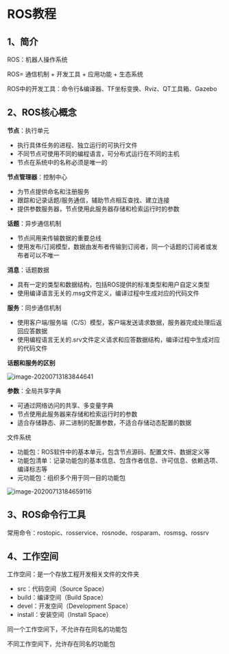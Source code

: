 # ROS教程

## 1、简介

ROS：机器人操作系统

ROS= 通信机制 + 开发工具 + 应用功能 + 生态系统

ROS中的开发工具：命令行&编译器、TF坐标变换、Rviz、QT工具箱、Gazebo

## 2、ROS核心概念

**节点**：执行单元

- 执行具体任务的进程、独立运行的可执行文件
- 不同节点可使用不同的编程语言，可分布式运行在不同的主机
- 节点在系统中的名称必须是唯一的

**节点管理器**：控制中心

- 为节点提供命名和注册服务
- 跟踪和记录话题/服务通信，辅助节点相互查找、建立连接
- 提供参数服务器，节点使用此服务器存储和检索运行时的参数

**话题**：异步通信机制

- 节点间用来传输数据的重要总线
- 使用发布/订阅模型，数据由发布者传输到订阅者，同一个话题的订阅者或发布者可以不唯一

**消息**：话题数据

- 具有一定的类型和数据结构，包括ROS提供的标准类型和用户自定义类型
- 使用编译语言无关的.msg文件定义，编译过程中生成对应的代码文件

**服务**：同步通信机制

- 使用客户端/服务端（C/S）模型，客户端发送请求数据，服务器完成处理后返回应答数据
- 使用编程语言无关的.srv文件定义请求和应答数据结构，编译过程中生成对应的代码文件

**话题和服务的区别**

![image-20200713183844641](C:\Users\DELL\AppData\Roaming\Typora\typora-user-images\image-20200713183844641.png)

**参数**：全局共享字典

- 可通过网络访问的共享、多变量字典
- 节点使用此服务器来存储和检索运行时的参数
- 适合存储静态、非二进制的配置参数，不适合存储动态配置的数据

文件系统

- 功能包：ROS软件中的基本单元，包含节点源码、配置文件、数据定义等
- 功能包清单：记录功能包的基本信息、包含作者信息、许可信息、依赖选项、编译标志等
- 元功能包：组织多个用于同一目的功能包

![image-20200713184659116](C:\Users\DELL\AppData\Roaming\Typora\typora-user-images\image-20200713184659116.png)

## 3、ROS命令行工具

常用命令：rostopic、rosservice、rosnode、rosparam、rosmsg、rossrv

## 4、工作空间

工作空间：是一个存放工程开发相关文件的文件夹

- src：代码空间（Source Space）
- build：编译空间（Build Space）
- devel：开发空间（Development Space）
- install：安装空间（Install Space）

同一个工作空间下，不允许存在同名的功能包

不同工作空间下，允许存在同名的功能包